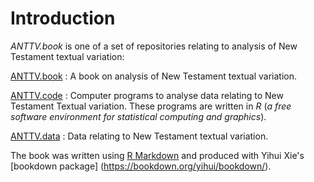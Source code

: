 # Introduction

*ANTTV.book* is one of a set of repositories relating to analysis of New Testament textual variation:

[ANTTV.book](https://github.com/tjfinney/ANTTV.book)
: A book on analysis of New Testament textual variation.

[ANTTV.code](https://github.com/tjfinney/ANTTV.code)
: Computer programs to analyse data relating to New Testament Textual variation. These programs are written in *R* (*a free software environment for statistical computing and graphics*).

[ANTTV.data](https://github.com/tjfinney/ANTTV.data)
: Data relating to New Testament textual variation.

The book was written using [R Markdown](https://rmarkdown.rstudio.com/) and produced with Yihui Xie's [bookdown package] (https://bookdown.org/yihui/bookdown/).
